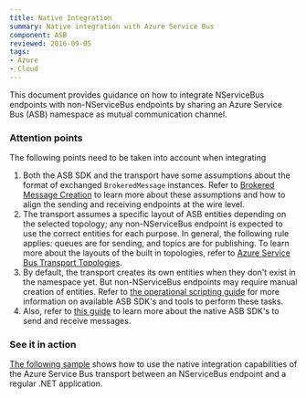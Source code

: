 ```yaml
---
title: Native Integration
summary: Native integration with Azure Service Bus
component: ASB
reviewed: 2016-09-05
tags:
- Azure
- Cloud
---
```


This document provides guidance on how to integrate NServiceBus endpoints with non-NServiceBus endpoints by sharing an Azure Service Bus (ASB) namespace as mutual communication channel.


### Attention points

The following points need to be taken into account when integrating

 1. Both the ASB SDK and the transport have some assumptions about the format of exchanged `BrokeredMessage` instances. Refer to [Brokered Message Creation](brokered-message-creation.md) to learn more about these assumptions and how to align the sending and receiving endpoints at the wire level.
 1. The transport assumes a specific layout of ASB entities depending on the selected topology; any non-NServiceBus endpoint is expected to use the correct entities for each purpose. In general, the following rule applies: queues are for sending, and topics are for publishing. To learn more about the layouts of the built in topologies, refer to [Azure Service Bus Transport Topologies](/nservicebus/azure-service-bus/topologies/).
 1. By default, the transport creates its own entities when they don't exist in the namespace yet. But non-NServiceBus endpoints may require manual creation of entities. Refer to [the operational scripting guide](operational-scripting.md) for more information on available ASB SDK's and tools to perform these tasks.
 1. Also, refer to [this guide](operational-scripting.md) to learn more about the native ASB SDK's to send and receive messages.


### See it in action

[The following sample](/samples/azure/native-integration-asb/) shows how to use the native integration capabilities of the Azure Service Bus transport between an NServiceBus endpoint and a regular .NET application.